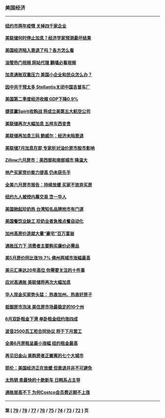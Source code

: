 ### 美国经济
---
#### [纽约市两年疫情 关掉四千家企业](../../pages/ncid1078158/n13791387.md?07291645) 
#### [美联储何时停止加息？经济学家预测最坏结果](../../pages/ncid1078158/n13791306.md?07291645) 
#### [美国经济陷入衰退了吗？各方怎么看](../../pages/ncid1078158/n13791167.md?07291645) 
#### [油管热门视频 网站代理 翻墙必看视频](http://209.222.30.114:81/youtube.html?07291645)
#### [加息通胀双重压力 美国小企业和民众怎么办？](../../pages/ncid1078158/n13791154.md?07291645) 
#### [因中共干预太多 Stellantis关闭中国吉普车厂](../../pages/ncid1078158/n13791107.md?07291645) 
#### [美国第二季度经济收缩 GDP下降0.9%](../../pages/ncid1078158/n13791046.md?07291645) 
#### [捷蓝赢Spirit收购战 将成立美第五大航空公司](../../pages/ncid1078158/n13790940.md?07291645) 
#### [美联储再次大幅加息 五样东西变贵](../../pages/ncid1078158/n13790334.md?07291645) 
#### [美联储再加息三码 鲍威尔：经济未陷衰退](../../pages/ncid1078158/n13790265.md?07291645) 
#### [美联储7月加息在即 专家析对油价房市股市影响](../../pages/ncid1078158/n13790209.md?07291645) 
#### [Zillow六月房市：美西部和南部城市 降温大](../../pages/ncid1078158/n13789839.md?07291645) 
#### [地产买家竞价能力提高 仍未获先手](../../pages/ncid1078158/n13789813.md?07291645) 
#### [全美六月房市报告：持续放缓 买家不放弃买房](../../pages/ncid1078158/n13789828.md?07291645) 
#### [纽约九人被控内幕交易 含一华人](../../pages/ncid1078158/n13789773.md?07291645) 
#### [美国掀起珍奶热 台湾知名品牌抢市有门道](../../pages/ncid1078158/n13789782.md?07291645) 
#### [美国餐饮业缺工 珍奶业者急推点餐自动化](../../pages/ncid1078158/n13789775.md?07291645) 
#### [加州高房价造就大量“豪宅”百万富翁](../../pages/ncid1078158/n13789685.md?07291645) 
#### [通胀压力下 消费者主要购买廉价必需品](../../pages/ncid1078158/n13789622.md?07291645) 
#### [美5月房价同比涨19.7% 佛州两城市涨幅最高](../../pages/ncid1078158/n13789550.md?07291645) 
#### [美元汇率达20年高位 你需要关注的十件事](../../pages/ncid1078158/n13788920.md?07291645) 
#### [应对高通胀 美联储将再次大幅加息](../../pages/ncid1078158/n13788963.md?07291645) 
#### [华人现金买家势头猛： 热衷加州、热衷好房子](../../pages/ncid1078158/n13788942.md?07291645) 
#### [抵御房市泡沫 美住房市场最稳定的10个州](../../pages/ncid1078158/n13784110.md?07291645) 
#### [6月双卧租金下滑 单卧租金纽约涨四成](../../pages/ncid1078158/n13788474.md?07291645) 
#### [波音2500员工拒合同协议 将于下月罢工](../../pages/ncid1078158/n13788496.md?07291645) 
#### [全美6月房租呈最小涨幅 纽约租金最高](../../pages/ncid1078158/n13788452.md?07291645) 
#### [再见旧金山 美购房者正搬离的七个大城市](../../pages/ncid1078158/n13788272.md?07291645) 
#### [耶伦：美国经济正在放缓 但衰退并非不可避免](../../pages/ncid1078158/n13788199.md?07291645) 
#### [太热销 卖最快的十款新车 日韩系占主导](../../pages/ncid1078158/n13787922.md?07291645) 
#### [通胀居高不下 为何Costco会员费近期不上涨](../../pages/ncid1078158/n13787328.md?07291645) 

---
#### 第 [ [79](./79.md?07291645) / [78](./78.md?07291645) / [77](./77.md?07291645) / [76](./76.md?07291645) / [75](./75.md?07291645) / [74](./74.md?07291645) / [73](./73.md?07291645) / [72](./72.md?07291645) ] 页
